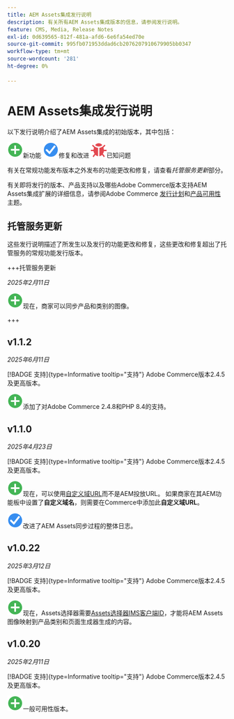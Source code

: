 ```yaml
---
title: AEM Assets集成发行说明
description: 有关所有AEM Assets集成版本的信息，请参阅发行说明。
feature: CMS, Media, Release Notes
exl-id: 0d639565-812f-481a-afd6-6e6fa54ed70e
source-git-commit: 995fb071953ddad6cb2076207910679905bb0347
workflow-type: tm+mt
source-wordcount: '281'
ht-degree: 0%

---
```


# AEM Assets集成发行说明

以下发行说明介绍了AEM Assets集成的初始版本，其中包括：

![新](../assets/new.svg)新功能
![已修复问题](../assets/fix.svg)修复和改进
![已知问题](../assets/bug.svg)已知问题

有关在常规功能发布版本之外发布的功能更改和修复，请查看&#x200B;_托管服务更新_&#x200B;部分。

有关即将发行的版本、产品支持以及哪些Adobe Commerce版本支持AEM Assets集成扩展的详细信息，请参阅Adobe Commerce [发行计划](https://experienceleague.adobe.com/zh-hans/docs/commerce-operations/release/planning/schedule)和[产品可用性](https://experienceleague.adobe.com/zh-hans/docs/commerce-operations/release/product-availability)主题。

## 托管服务更新

这些发行说明描述了所发生以及发行的功能更改和修复，这些更改和修复超出了托管服务的常规功能发行版本。

+++托管服务更新

_2025年2月11日_

![新问题](../assets/new.svg)现在，商家可以同步产品和类别的图像。

+++

## v1.1.2

_2025年6月11日_

[!BADGE 支持]{type=Informative tooltip="支持"} Adobe Commerce版本2.4.5及更高版本。

![新问题](../assets/new.svg)<!-- Issue ACAP-1041 -->添加了对Adobe Commerce 2.4.8和PHP 8.4的支持。

## v1.1.0

_2025年4月23日_

[!BADGE 支持]{type=Informative tooltip="支持"} Adobe Commerce版本2.4.5及更高版本。

![新问题](../assets/new.svg)<!-- Issue ACAP-955 -->现在，可以使用[自定义域URL](https://experienceleague.adobe.com/en/docs/commerce/aem-assets-integration/get-started/setup-synchronization#optional-configure-the-custom-domain-url)而不是AEM投放URL。 如果商家在其AEM功能板中设置了&#x200B;**自定义域名**，则需要在Commerce中添加此&#x200B;**自定义域URL**。

![修复了问题](../assets/fix.svg)<!-- Issue ACAP-987 -->改进了AEM Assets同步过程的整体日志。

## v1.0.22

_2025年3月12日_

[!BADGE 支持]{type=Informative tooltip="支持"} Adobe Commerce版本2.4.5及更高版本。

![新问题](../assets/new.svg)<!-- Issue ACAP-xx -->现在，Assets选择器需要[Assets选择器IMS客户端ID](https://experienceleague.adobe.com/en/docs/commerce/aem-assets-integration/get-started/setup-synchronization)，才能将AEM Assets图像映射到产品类别和页面生成器生成的内容。

## v1.0.20

_2025年2月11日_

[!BADGE 支持]{type=Informative tooltip="支持"} Adobe Commerce版本2.4.5及更高版本。

![新](../assets/new.svg)<!-- Issue ACAP-xx -->一般可用性版本。
